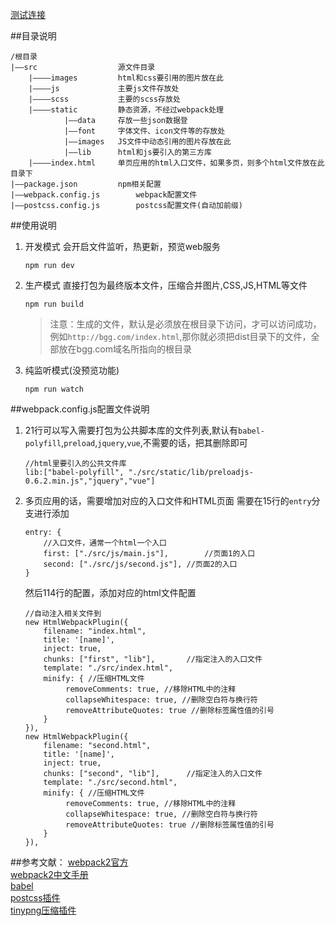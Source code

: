 [测试连接](https://superheroo.github.io/movie_vue/dist/index.html)


##目录说明
```
/根目录
|——src					源文件目录
	|————images			html和css要引用的图片放在此
	|————js				主要js文件存放处
	|————scss			主要的scss存放处
	|————static			静态资源，不经过webpack处理
			|——data		存放一些json数据登
			|——font		字体文件、icon文件等的存放处
			|——images	JS文件中动态引用的图片存放在此
			|——lib		html和js要引入的第三方库
	|————index.html		单页应用的html入口文件，如果多页，则多个html文件放在此目录下
|——package.json			npm相关配置
|——webpack.config.js		webpack配置文件
|——postcss.config.js		postcss配置文件(自动加前缀)		

```

##使用说明
1. 开发模式
	会开启文件监听，热更新，预览web服务
	```
	npm run dev
	```
2. 生产模式
	直接打包为最终版本文件，压缩合并图片,CSS,JS,HTML等文件
	```
	npm run build
	```
	> 注意：生成的文件，默认是必须放在根目录下访问，才可以访问成功，例如`http://bgg.com/index.html`,那你就必须把dist目录下的文件，全部放在bgg.com域名所指向的根目录

3. 纯监听模式(没预览功能)	
	```
	npm run watch
	```


##webpack.config.js配置文件说明
1. 21行可以写入需要打包为公共脚本库的文件列表,默认有`babel-polyfill`,`preload`,`jquery`,`vue`,不需要的话，把其删除即可
	```
	//html里要引入的公共文件库
	lib:["babel-polyfill", "./src/static/lib/preloadjs-0.6.2.min.js","jquery","vue"]
	```
	
2. 多页应用的话，需要增加对应的入口文件和HTML页面
	需要在15行的`entry`分支进行添加
	```
	entry: {
		//入口文件，通常一个html一个入口
		first: ["./src/js/main.js"], 		//页面1的入口
		second: ["./src/js/second.js"], //页面2的入口
	}
	```
	然后114行的配置，添加对应的html文件配置
	```
	//自动注入相关文件到
	new HtmlWebpackPlugin({
		filename: "index.html",
		title: '[name]',
		inject: true,
		chunks: ["first", "lib"],		//指定注入的入口文件
		template: "./src/index.html",
		minify: { //压缩HTML文件
			 removeComments: true, //移除HTML中的注释
			 collapseWhitespace: true, //删除空白符与换行符
			 removeAttributeQuotes: true //删除标签属性值的引号
		}
	}),
	new HtmlWebpackPlugin({
		filename: "second.html", 
		title: '[name]',
		inject: true,
		chunks: ["second", "lib"],		//指定注入的入口文件
		template: "./src/second.html",
		minify: { //压缩HTML文件
			 removeComments: true, //移除HTML中的注释
			 collapseWhitespace: true, //删除空白符与换行符
			 removeAttributeQuotes: true //删除标签属性值的引号
		}
	}),
	```








##参考文献： 
[webpack2官方](https://webpack.js.org/configuration/)      
[webpack2中文手册](http://www.css88.com/doc/webpack2/)     
[babel](http://babeljs.io/docs/usage/babelrc/)     
[postcss插件](https://github.com/postcss/postcss)   
[tinypng压缩插件](https://www.npmjs.com/package/tinypng-webpack-plugin)   

